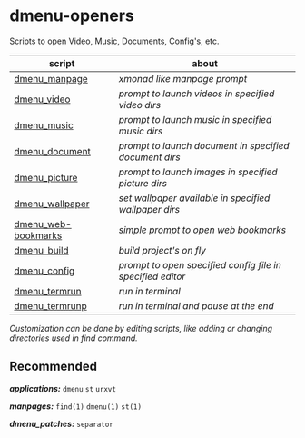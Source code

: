 # dmenu-openers
Scripts to open Video, Music, Documents, Config's, etc.


| script                                                                                            | about                                                  |
|---------------------------------------------------------------------------------------------------|--------------------------------------------------------|
| [dmenu_manpage](https://github.com/DarkSamus669/dmenu-openers/raw/main/dmenu_manpage)             | _xmonad like manpage prompt_
| [dmenu_video](https://github.com/DarkSamus669/dmenu-openers/raw/main/dmenu_video)                 | _prompt to launch videos in specified video dirs_
| [dmenu_music](https://github.com/DarkSamus669/dmenu-openers/raw/main/dmenu_music)                 | _prompt to launch music in specified music dirs_
| [dmenu_document](https://github.com/DarkSamus669/dmenu-openers/raw/main/dmenu_document)           | _prompt to launch document in specified document dirs_
| [dmenu_picture](https://github.com/DarkSamus669/dmenu-openers/raw/main/dmenu_picture)             | _prompt to launch images in specified picture dirs_
| [dmenu_wallpaper](https://github.com/DarkSamus669/dmenu-openers/raw/main/dmenu_wallpaper)         | _set wallpaper available in specified wallpaper dirs_
| [dmenu_web-bookmarks](https://github.com/DarkSamus669/dmenu-openers/raw/main/dmenu_web-bookmarks) | _simple prompt to open web bookmarks_
| [dmenu_build](https://github.com/DarkSamus669/dmenu-openers/raw/main/dmenu_build)                 | _build project's on fly_
| [dmenu_config](https://github.com/DarkSamus669/dmenu-openers/raw/main/dmenu_config)               | _prompt to open specified config file in specified editor_
| [dmenu_termrun](https://github.com/DarkSamus669/dmenu-openers/raw/main/dmenu_termrun)             | _run in terminal_
| [dmenu_termrunp](https://github.com/DarkSamus669/dmenu-openers/raw/main/dmenu_termrunp)           | _run in terminal and pause at the end_


_Customization can be done by editing scripts, like adding or changing directories used in find command._


## Recommended

**_applications:_**
```dmenu``` ```st``` ```urxvt```


**_manpages:_**
```find(1)``` ```dmenu(1)``` ```st(1)```


**_dmenu_patches:_**
```separator```
​